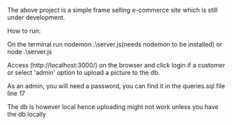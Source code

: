 The above project is a simple frame selling e-commerce site which is still under development.

How to run:

On the terminal run nodemon .\server.js(needs nodemon to be installed) or node .\server.js

Access (http://localhost:3000/) on the browser and click login if a customer or select 'admin' option to upload a picture to the db.

As an admin, you will need a password, you can find it in the queries.sql file line 17

The db is however local hence uploading might not work unless you have the db locally
